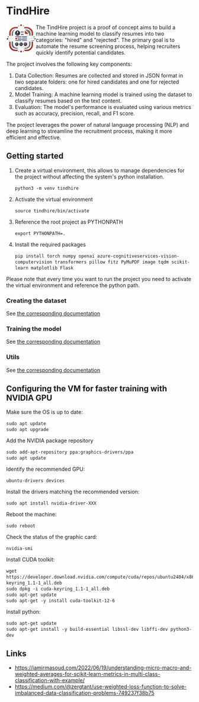 # TindHire

<p>
<img src="src/static/tindhire-logo-icon.png" align="left" width="80px" />
The TindHire project is a proof of concept aims to build a machine learning model to classify resumes into two categories: "hired" and "rejected".  
The primary goal is to automate the resume screening process, helping recruiters quickly identify potential candidates.  
<br clear="left">
</p>
  
<p>
The project involves the following key components:

1. Data Collection: Resumes are collected and stored in JSON format in two separate folders: one for hired candidates and one for rejected candidates.
2. Model Training: A machine learning model is trained using the dataset to classify resumes based on the text content.
3. Evaluation: The model's performance is evaluated using various metrics such as accuracy, precision, recall, and F1 score.
</p>

<p>
The project leverages the power of natural language processing (NLP) and deep learning to streamline the recruitment process, making it more efficient and effective.
</p>

## Getting started

1. Create a virtual environment, this allows to manage dependencies for the project without affecting the system's python installation.
   ```
   python3 -m venv tindhire
   ```

2. Activate the virtual environment
   ```
   source tindhire/bin/activate
   ```

3. Reference the root project as PYTHONPATH
   ```
   export PYTHONPATH=. 
   ```

4. Install the required packages
   ```
   pip install torch numpy openai azure-cognitiveservices-vision-computervision transformers pillow fitz PyMuPDF image tqdm scikit-learn matplotlib Flask
   ```

Please note that every time you want to run the project you need to activate the virtual environment and reference the python path.

### Creating the dataset
See [the corresponding documentation](src/dataset_builder/README.md)

### Training the model
See [the corresponding documentation](src/model_training/README.md)  

### Utils  
See [the corresponding documentation](src/utils/README.md)  

## Configuring the VM for faster training with NVIDIA GPU
Make sure the OS is up to date:
```
sudo apt update
sudo apt upgrade
```

Add the NVIDIA package repository
```
sudo add-apt-repository ppa:graphics-drivers/ppa
sudo apt update
```

Identify the recommended GPU:
```
ubuntu-drivers devices
```

Install the drivers matching the recommended version:
```
sudo apt install nvidia-driver-XXX
```

Reboot the machine:
```
sudo reboot
```

Check the status of the graphic card:
```
nvidia-smi
```

Install CUDA toolkit:
```
wget https://developer.download.nvidia.com/compute/cuda/repos/ubuntu2404/x86_64/cuda-keyring_1.1-1_all.deb
sudo dpkg -i cuda-keyring_1.1-1_all.deb
sudo apt-get update
sudo apt-get -y install cuda-toolkit-12-6
```

Install python:
```
sudo apt-get update
sudo apt-get install -y build-essential libssl-dev libffi-dev python3-dev
```

## Links
* https://iamirmasoud.com/2022/06/19/understanding-micro-macro-and-weighted-averages-for-scikit-learn-metrics-in-multi-class-classification-with-example/
* https://medium.com/@zergtant/use-weighted-loss-function-to-solve-imbalanced-data-classification-problems-749237f38b75